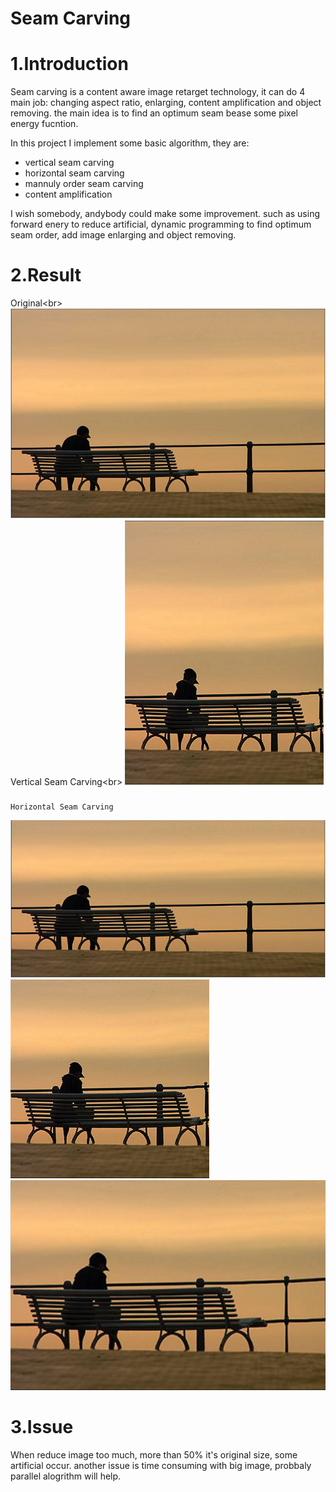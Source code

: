 Seam Carving
============
1.Introduction
==========================================================================================================================
Seam carving is a content aware image retarget technology, it can do 4 main job: changing aspect ratio, enlarging, content
amplification and object removing. the main idea is to find an optimum seam bease some pixel energy fucntion.

In this project I implement some basic algorithm, they are:
* vertical seam carving
* horizontal seam carving
* mannuly order seam carving
* content amplification
  
I wish somebody, andybody could make some improvement. such as using forward enery to reduce artificial, dynamic programming
to find optimum seam order, add image enlarging and object removing.

2.Result
==========================================================================================================================
 Original\<br>
![ Original ](https://github.com/tpys/seam-carving/raw/master/bench.png)
 Vertical Seam Carving\<br>
![Vertical Seam Carving](https://github.com/tpys/seam-carving/raw/master/-v.png)
###
    Horizontal Seam Carving
![Horizontal Seam Carving](https://github.com/tpys/seam-carving/raw/master/-h.png)
![Mannuly Order Seam Carving](https://github.com/tpys/seam-carving/raw/master/-b.png)
![Content Amplification](https://github.com/tpys/seam-carving/raw/master/-a.png)

3.Issue
==========================================================================================================================
When reduce image too much, more than 50% it's original size, some artificial occur. 
another issue is time consuming with big image, probbaly parallel alogrithm will help.
